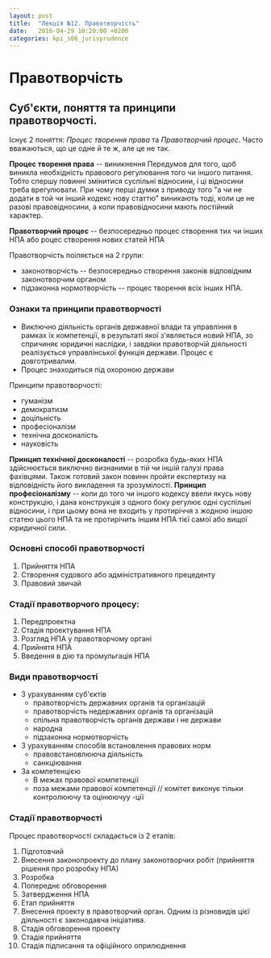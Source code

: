 ```yaml
---
layout: post
title:  "Лекція №12. Правотворчість"
date:   2016-04-29 10:20:00 +0200
categories: kpi_s06_jurisprudence
---
```


# Правотворчість

## Суб'єкти, поняття та принципи правотворчості.

Існує 2 поняття: _Процес творення права_ та _Правотворчий процес_. Часто вважаються, що це одне й те ж, але це не так.

**Процес творення права** -- виникнення Передумов для того, щоб виникла необхідність правового регулювання того чи іншого питання. Тобто спершу повинні змінитися суспільні відносини, і ці відносини треба врегулювати. При чому перші думки з приводу того "а чи не додати в той чи інший кодекс нову статтю" виникають тоді, коли це не разові правовідносини, а коли правовідносини мають постійний характер.

**Правотворчий процес** -- безпосередньо процес створення тих чи інших НПА або роцес створення нових статей НПА

Правотворчість поіляється на 2 групи:

- законотворчість -- безпосередньо створення законів відповідним законотворчим органом
- підзаконна нормотворчість -- процес творення всіх інших НПА.

### Ознаки та принципи правотворчості

- Виключно діяльність органів державної влади та управління в рамках їх компетенції, в результаті якої з'являється новий НПА, зо спричиняє юридичні наслідки, і завдяки правотворчій діяльності реалізується управлінської  функція держави. Процес є довготривалим.
- Процес знаходиться під охороною держави

Принципи правотворчості:

 - гуманізм
 - демократизм
 - доцільність
 - професіоналізм
 - технічна досконалість
 - науковість

**Принцип технічної досконалості** -- розробка будь-яких НПА здійснюється виключно визнаними в тій чи іншій галузі права фахівцями. Також готовий закон повинн пройти експертизу на відповідність його викладення та зрозумілості.
**Принцип професіоналізму** -- коли до того чи іншого кодексу ввели якусь нову конструкцію, і дана конструкція з одного боку регулює одні суспільні відносини, і при цьому вона не входить у протиріччя з жодною іншою статею цього НПА та не протирічить іншим НПА тієї самої або вищої юридичної сили.

### Основні способі правотворчості

1. Прийняття НПА
2. Створення судового або адміністративного прецеденту
3. Правовий звичай

### Стадії правотворчого процесу:

1. Передпроектна
2. Стадія проектування НПА
3. Розгляд НПА у правотворчому органі
4. Прийнятя НПА
5. Введення в дію та промульгація НПА

### Види правотворчості

- З урахуванням суб'єктів
  - правотворчість державних органів та організацій
  - правотворчість недержавних органів та організацій
  - спільна правотворчість органів держави  і не держави
  - народна
  - підзаконна нормотворчість
- З урахуванням способів встановлення правових норм
  - правовстановлююча діяльність
  - санкціювання
- За компетенцією
  - В межах правової компетенції
  - поза межами правової компетенції // комітет виконує тільки контролюючу та оцінюючуу -ції

### Стадії правотворчості

Процес правотворчості складається із 2 етапів:

1. Підготовчий
  1. Внесення законопроекту до плану законотворчих робіт (прийняття рішення про розробку НПА)
  2. Розробка
  3. Попереднє обговорення
  4. Затвердження НПА
2. Етап прийняття
  1. Внесення проекту в правотворчий орган. Одним із різновидів цієї діяльності є законодавча ініціатива.
  2. Стадія обговорення проекту
  3. Стадія прийняття
  4. Стадія підписання та офіційного оприлюднення
